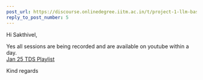 ```yaml
---
post_url: https://discourse.onlinedegree.iitm.ac.in/t/project-1-llm-based-automation-agent-discussion-thread-tds-jan-2025/164277/6
reply_to_post_number: 5
---
```

Hi Sakthivel,

Yes all sessions are being recorded and are available on youtube within a day.  
[Jan 25 TDS Playlist](https://www.youtube.com/playlist?list=PL_h5u1jMeBCl1BquBhgunA4t08XAxsA-C)

Kind regards